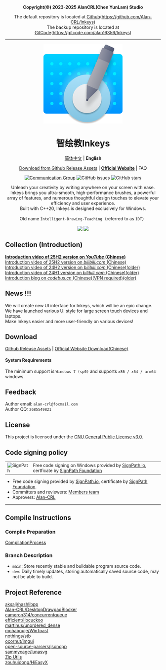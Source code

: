 <div align="center">
  
**Copyright(©) 2023-2025 AlanCRL(Chen YunLam) Studio**  

The default repository is located at [Github](https://github.com/Alan-CRL/Inkeys)(https://github.com/Alan-CRL/Inkeys)  
The backup repository is located at [GitCode](https://gitcode.com/alan16356/Inkeys)(https://gitcode.com/alan16356/Inkeys)  

---

[![LOGO](GithubRes/logo.png?raw=true "LOGO")](# "LOGO")

# 智绘教Inkeys
[简体中文](README.md) | **English**  

[Download from Github Release Assets](https://github.com/Alan-CRL/IDT/releases) | **[Official Website](https://en.inkeys.top)** | FAQ

[![Communication Group](https://img.shields.io/badge/-QQ%20Group%20618720802-blue?style=flat&logo=TencentQQ)](https://qm.qq.com/cgi-bin/qm/qr?k=9V2l83dc0yP4UYeDF-NkTX0o7_TcYqlh&jump_from=webapi&authKey=LsLLUhb1KSzHYbc8k5nCQDqTtRcRUCEE3j+DdR9IgHaF/7JF7LLpY191hsiYEBz6)  ![GitHub issues](https://img.shields.io/github/issues/Alan-CRL/IDT?logo=github&color=green)  ![GitHub stars](https://img.shields.io/github/stars/Alan-CRL/IDT)

Unleash your creativity by writing anywhere on your screen with ease.   
Inkeys brings you ultra-smooth, high-performance brushes, a powerful array of features, and numerous thoughtful design touches to elevate your efficiency and user experience.   
Built with C++20, Inkeys is designed exclusively for Windows.  

Old name `Intelligent-Drawing-Teaching`（referred to as `IDT`）

![](GithubRes/cover1.png?raw=true#gh-dark-mode-only)
![](GithubRes/cover2.png?raw=true#gh-light-mode-only)

</div>

## Collection (Introduction)
**[Introduction video of 25H2 version on _YouTube_ (Chinese)](https://youtu.be/JHp-EuZ66OU?feature=shared)**  
[Introduction video of 25H2 version on _bilibili.com_ (Chinese)](https://www.bilibili.com/video/BV17duZzYEsE/)  
[Introduction video of 24H2 version on _bilibili.com_ (Chinese)(older)](https://www.bilibili.com/video/BV1Tz421z72e/)  
[Introduction video of 24H1 version on _bilibili.com_ (Chinese)(older)](https://www.bilibili.com/video/BV1vJ4m147rN/)  
[Introduction blog on _codebus.cn_ (Chinese)(VPN required)(older)](https://codebus.cn/alancrl/intelligent-painting-teaching)  

## News !!!
We will create new UI interface for Inkeys, which will be an epic change.  
We have launched various UI style for large screen touch devices and laptops.  
Make Inkeys easier and more user-friendly on various devices!  

## Download
[Github Release Assets](https://github.com/Alan-CRL/Inkeys/releases) | [Official Website Download(Chinese)](https://www.inkeys.top/download)   

#### System Requirements
The minimum support is `Windows 7 (sp0)` and supports `x86 / x64 / arm64` windows.  

## Feedback
Author email: `alan-crl@foxmail.com`  
Author QQ: `2685549821`  

## License
This project is licensed under the [GNU General Public License v3.0](LICENSE).

## Code signing policy

<table>
  <tr>
    <td>
      <img alt="SignPath" src="https://signpath.org/assets/favicon-50x50.png" />
    </td>
    <td>
    Free code signing on Windows provided by <a href="https://signpath.io">SignPath.io</a>, certficate by <a href="https://signpath.org/">SignPath Foundation</a>
    </td>
  </tr> 
</table>

- Free code signing provided by [SignPath.io](https://about.signpath.io/), certificate by [SignPath Foundation](https://signpath.org/).
- Committers and reviewers: [Members team](https://github.com/Alan-CRL/Inkeys/graphs/contributors)
- Approvers: [Alan-CRL](https://github.com/Alan-CRL)

---

## Compile Instructions

### Compile Preparation
[CompilationProcess](GithubRes/CompilationProcess_en-US.md)

### Branch Description
- `main`: Store recently stable and buildable program source code.
- `dev`: Daily timely updates, storing automatically saved source code, may not be able to build.

## Project Reference
[aksalj/hashlibpp](https://github.com/aksalj/hashlibpp)  
[Alan-CRL/DesktopDrawpadBlocker](https://github.com/Alan-CRL/DesktopDrawpadBlocker)  
[cameron314/concurrentqueue](https://github.com/cameron314/concurrentqueue)  
[efficient/libcuckoo](https://github.com/efficient/libcuckoo)  
[martinus/unordered_dense](https://github.com/martinus/unordered_dense)  
[mohabouje/WinToast](https://github.com/mohabouje/WinToast)  
[nothings/stb](https://github.com/nothings/stb)  
[ocornut/imgui](https://github.com/ocornut/imgui)  
[open-source-parsers/jsoncpp](https://github.com/open-source-parsers/jsoncpp)  
[sammycage/lunasvg](https://github.com/sammycage/lunasvg)  
[Zip Utils](https://www.codeproject.com/Articles/7530/Zip-Utils-Clean-Elegant-Simple-Cplusplus-Win)  
[zouhuidong/HiEasyX](https://github.com/zouhuidong/HiEasyX)  